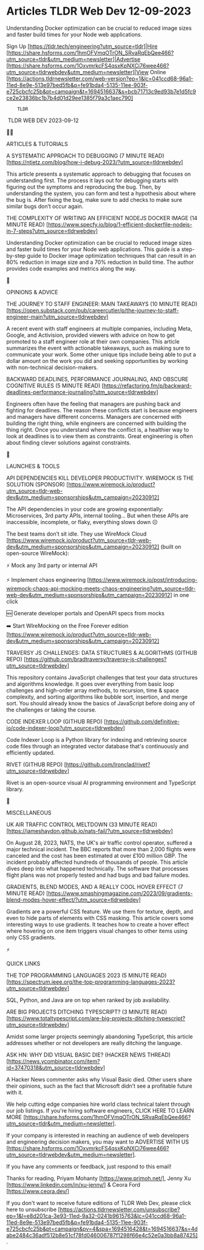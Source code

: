 # Articles TLDR Web Dev 12-09-2023

Understanding Docker optimization can be crucial to reduced image
sizes and faster build times for your Node web applications.  

Sign Up [https://tldr.tech/engineering?utm_source=tldr]|Hire
[https://share.hsforms.com/1hmOFVmqOTrON_SRvaRqEbQee466?utm_source=tldr&utm_medium=newsletter]|Advertise
[https://share.hsforms.com/1OxvmrkcFS4qsxKpNXCi76wee466?utm_source=tldrwebdev&utm_medium=newsletter]|View
Online
[https://actions.tldrnewsletter.com/web-version?ep=1&lc=041ccd68-96a1-11ed-8e9e-513e97bed5fb&p=fe91bda4-5135-11ee-903f-e725cbcfc25b&pt=campaign&t=1694516637&s=bcb71713c9ed93b7e1d5fc9ce2e23836bc1b7b4d01d29ee1385f79a3c1aec790]


		TLDR 

 TLDR WEB DEV 2023-09-12

🧑‍💻 

ARTICLES & TUTORIALS

A SYSTEMATIC APPROACH TO DEBUGGING (7 MINUTE READ)
[https://ntietz.com/blog/how-i-debug-2023/?utm_source=tldrwebdev]

This article presents a systematic approach to debugging that focuses
on understanding first. The process it lays out for debugging starts
with figuring out the symptoms and reproducing the bug. Then, by
understanding the system, you can form and test a hypothesis about
where the bug is. After fixing the bug, make sure to add checks to
make sure similar bugs don’t occur again. 

THE COMPLEXITY OF WRITING AN EFFICIENT NODEJS DOCKER IMAGE (14 MINUTE
READ)
[https://www.specfy.io/blog/1-efficient-dockerfile-nodejs-in-7-steps?utm_source=tldrwebdev]

Understanding Docker optimization can be crucial to reduced image
sizes and faster build times for your Node web applications. This
guide is a step-by-step guide to Docker image optimization techniques
that can result in an 80% reduction in image size and a 70% reduction
in build time. The author provides code examples and metrics along the
way. 

🧠 

OPINIONS & ADVICE

THE JOURNEY TO STAFF ENGINEER: MAIN TAKEAWAYS (10 MINUTE READ)
[https://open.substack.com/pub/careercutler/p/the-journey-to-staff-engineer-main?utm_source=tldrwebdev]

A recent event with staff engineers at multiple companies, including
Meta, Google, and Activision, provided viewers with advice on how to
get promoted to a staff engineer role at their own companies. This
article summarizes the event with actionable takeaways, such as making
sure to communicate your work. Some other unique tips include being
able to put a dollar amount on the work you did and seeking
opportunities by working with non-technical decision-makers. 

BACKWARD DEADLINES, PERFORMANCE JOURNALING, AND OBSCURE COGNITIVE
RULES (5 MINUTE READ)
[https://refactoring.fm/p/backward-deadlines-performance-journaling?utm_source=tldrwebdev]

Engineers often have the feeling that managers are pushing back and
fighting for deadlines. The reason these conflicts start is because
engineers and managers have different concerns. Managers are concerned
with building the right thing, while engineers are concerned with
building the thing right. Once you understand where the conflict is, a
healthier way to look at deadlines is to view them as constraints.
Great engineering is often about finding clever solutions against
constraints. 

🚀 

LAUNCHES & TOOLS

API DEPENDENCIES KILL DEVELOPER PRODUCTIVITY. WIREMOCK IS THE SOLUTION
(SPONSOR)
[https://www.wiremock.io/product?utm_source=tldr-web-dev&utm_medium=sponsorships&utm_campaign=20230912]

The API dependencies in your code are growing exponentially:
Microservices, 3rd party APIs, internal tooling…
But when these APIs are inaccessible, incomplete, or flaky, everything
slows down ☹️

The best teams don’t sit idle. They use WireMock Cloud
[https://www.wiremock.io/product?utm_source=tldr-web-dev&utm_medium=sponsorships&utm_campaign=20230912]
(built on open-source WireMock):

⚡ Mock any 3rd party or internal API

⚡ Implement chaos engineering
[https://www.wiremock.io/post/introducing-wiremock-chaos-api-mocking-meets-chaos-engineering?utm_source=tldr-web-dev&utm_medium=sponsorships&utm_campaign=20230912]
in one click

🆕 Generate developer portals and OpenAPI specs from mocks

➡️ Start WIreMocking on the Free Forever edition
[https://www.wiremock.io/product?utm_source=tldr-web-dev&utm_medium=sponsorships&utm_campaign=20230912]

TRAVERSY JS CHALLENGES: DATA STRUCTURES & ALGORITHMS (GITHUB REPO)
[https://github.com/bradtraversy/traversy-js-challenges?utm_source=tldrwebdev]

This repository contains JavaScript challenges that test your data
structures and algorithms knowledge. It goes over everything from
basic loop challenges and high-order array methods, to recursion, time
& space complexity, and sorting algorithms like bubble sort,
insertion, and merge sort. You should already know the basics of
JavaScript before doing any of the challenges or taking the course. 

CODE INDEXER LOOP (GITHUB REPO)
[https://github.com/definitive-io/code-indexer-loop?utm_source=tldrwebdev]

Code Indexer Loop is a Python library for indexing and retrieving
source code files through an integrated vector database that's
continuously and efficiently updated. 

RIVET (GITHUB REPO)
[https://github.com/Ironclad/rivet?utm_source=tldrwebdev]

Rivet is an open-source visual AI programming environment and
TypeScript library. 

🎁 

MISCELLANEOUS

UK AIR TRAFFIC CONTROL MELTDOWN (33 MINUTE READ)
[https://jameshaydon.github.io/nats-fail/?utm_source=tldrwebdev]

On August 28, 2023, NATS, the UK's air traffic control operator,
suffered a major technical incident. The BBC reports that more than
2,000 flights were canceled and the cost has been estimated at over
£100 million GBP. The incident probably affected hundreds of
thousands of people. This article dives deep into what happened
technically. The software that processes flight plans was not properly
tested and had bugs and bad failure modes. 

GRADIENTS, BLEND MODES, AND A REALLY COOL HOVER EFFECT (7 MINUTE READ)
[https://www.smashingmagazine.com/2023/09/gradients-blend-modes-hover-effect/?utm_source=tldrwebdev]

Gradients are a powerful CSS feature. We use them for texture, depth,
and even to hide parts of elements with CSS masking. This article
covers some interesting ways to use gradients. It teaches how to
create a hover effect where hovering on one item triggers visual
changes to other items using only CSS gradients. 

⚡ 

QUICK LINKS

THE TOP PROGRAMMING LANGUAGES 2023 (5 MINUTE READ)
[https://spectrum.ieee.org/the-top-programming-languages-2023?utm_source=tldrwebdev]

SQL, Python, and Java are on top when ranked by job availability. 

ARE BIG PROJECTS DITCHING TYPESCRIPT? (3 MINUTE READ)
[https://www.totaltypescript.com/are-big-projects-ditching-typescript?utm_source=tldrwebdev]

Amidst some larger projects seemingly abandoning TypeScript, this
article addresses whether or not developers are really ditching the
language. 

ASK HN: WHY DID VISUAL BASIC DIE? (HACKER NEWS THREAD)
[https://news.ycombinator.com/item?id=37470318&utm_source=tldrwebdev]

A Hacker News commenter asks why Visual Basic died. Other users share
their opinions, such as the fact that Microsoft didn’t see a
profitable future with it. 

 We help cutting edge companies hire world class technical talent
through our job listings. If you're hiring software engineers, CLICK
HERE TO LEARN MORE
[https://share.hsforms.com/1hmOFVmqOTrON_SRvaRqEbQee466?utm_source=tldr&utm_medium=newsletter].


If your company is interested in reaching an audience of web
developers and engineering decision makers, you may want to ADVERTISE
WITH US
[https://share.hsforms.com/1OxvmrkcFS4qsxKpNXCi76wee466?utm_source=tldrwebdev&utm_medium=newsletter].


If you have any comments or feedback, just respond to this email! 

Thanks for reading, 
Priyam Mohanty [https://www.primoh.net/], Jenny Xu
[https://www.linkedin.com/in/xu-jenny/] & Ceora Ford
[https://www.ceora.dev/] 

If you don't want to receive future editions of TLDR Web Dev,
please click here to unsubscribe
[https://actions.tldrnewsletter.com/unsubscribe?ep=1&l=e8d201ca-3e93-11ed-9a32-0241b9615763&lc=041ccd68-96a1-11ed-8e9e-513e97bed5fb&p=fe91bda4-5135-11ee-903f-e725cbcfc25b&pt=campaign&pv=4&spa=1694516428&t=1694516637&s=4dabe2484c36adf512b8e51cf78fd046006787f1298f66e4c52e0a3bb8a87425].
